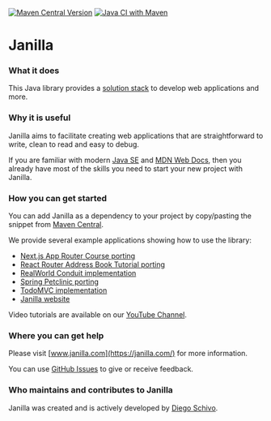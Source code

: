 [![Maven Central Version](https://img.shields.io/maven-central/v/com.janilla/janilla)](https://central.sonatype.com/artifact/com.janilla/janilla)
[![Java CI with Maven](https://github.com/diego-schivo/janilla/actions/workflows/maven.yml/badge.svg)](https://github.com/diego-schivo/janilla/actions/workflows/maven.yml)

# Janilla

### What it does

This Java library provides a [solution stack](https://en.wikipedia.org/wiki/Solution_stack) to develop web applications and more.

### Why it is useful

Janilla aims to facilitate creating web applications that are straightforward to write, clean to read and easy to debug.
 
If you are familiar with modern [Java SE](https://docs.oracle.com/en/java/javase/23/index.html) and [MDN Web Docs](https://developer.mozilla.org/), then you already have most of the skills you need to start your new project with Janilla.

### How you can get started

You can add Janilla as a dependency to your project by copy/pasting the snippet from [Maven Central](https://central.sonatype.com/artifact/com.janilla/janilla).

We provide several example applications showing how to use the library: 

- [Next.js App Router Course porting](https://github.com/diego-schivo/janilla-acmedashboard)
- [React Router Address Book Tutorial porting](https://github.com/diego-schivo/janilla-address-book)
- [RealWorld Conduit implementation](https://github.com/diego-schivo/janilla-conduit)
- [Spring Petclinic porting](https://github.com/diego-schivo/janilla-petclinic)
- [TodoMVC implementation](https://github.com/diego-schivo/janilla-todomvc)
- [Janilla website](https://github.com/diego-schivo/janilla-website)

<!-- [Next.js Commerce (partial) porting](https://github.com/diego-schivo/janilla-acmestore) -->
<!-- [Microsoft eShopOnWeb porting](https://github.com/diego-schivo/janilla-eshopweb) -->
<!-- [Strapi FoodAdvisor (partial) porting](https://github.com/diego-schivo/janilla-foodadvisor) -->
<!-- [Medusa MyStore (partial) porting](https://github.com/diego-schivo/janilla-mystore) -->
<!-- [Adyen Payment Examples (partial) porting](https://github.com/diego-schivo/janilla-payment) -->
<!-- [htmx Examples porting](https://github.com/diego-schivo/janilla-uxpatterns) -->

Video tutorials are available on our [YouTube Channel](https://www.youtube.com/@janilla).

### Where you can get help

Please visit [www.janilla.com](https://janilla.com/) for more information.

You can use [GitHub Issues](https://github.com/diego-schivo/janilla/issues) to give or receive feedback.

### Who maintains and contributes to Janilla

Janilla was created and is actively developed by [Diego Schivo](https://github.com/diego-schivo).
